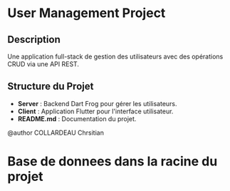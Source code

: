 # User Management Project

## Description
Une application full-stack de gestion des utilisateurs avec des opérations CRUD via une API REST.

## Structure du Projet
- **Server** : Backend Dart Frog pour gérer les utilisateurs.
- **Client** : Application Flutter pour l'interface utilisateur.
- **README.md** : Documentation du projet.

@author COLLARDEAU Chrsitian 

# Base de donnees dans la racine du projet